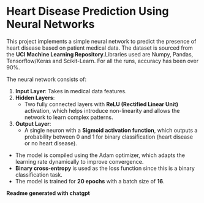 # Heart Disease Prediction Using Neural Networks

This project implements a simple neural network to predict the presence of heart disease based on patient medical data. The dataset is sourced from the **UCI Machine Learning Repository**.Libraries used are Numpy, Pandas, Tensorflow/Keras and Scikit-Learn. For all the runs, accuracy has been over 90%.

The neural network consists of:
1. **Input Layer**: Takes in medical data features.
2. **Hidden Layers**:
   - Two fully connected layers with **ReLU (Rectified Linear Unit)** activation, which helps introduce non-linearity and allows the network to learn complex patterns.
3. **Output Layer**:
   - A single neuron with a **Sigmoid activation function**, which outputs a probability between 0 and 1 for binary classification (heart disease or no heart disease).

- The model is compiled using the Adam optimizer, which adapts the learning rate dynamically to improve convergence.
- **Binary cross-entropy** is used as the loss function since this is a binary classification task.
- The model is trained for **20 epochs** with a batch size of **16**.

**Readme generated with chatgpt**

